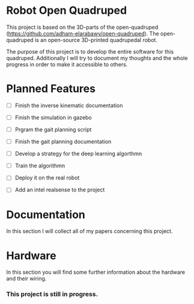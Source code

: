 # Robot Open Quadruped

This project is based on the 3D-parts of the open-quadruped (https://github.com/adham-elarabawy/open-quadruped). 
The open-quadruped is an open-source 3D-printed quadrupedal robot.

The purpose of this project is to develop the entire software for this quadruped. 
Additionally I will try to document my thoughts and the whole progress in order to make it accessible to others. 


# Planned Features

- [ ] Finish the inverse kinematic documentation
- [ ] Finish the simulation in gazebo
- [ ] Prgram the gait planning script
- [ ] Finish the gait planning documentation
- [ ] Develop a strategy for the deep learning algorthmn 
- [ ] Train the algorithmn
- [ ] Deploy it on the real robot
- [ ] Add an intel realsense to the project


# Documentation
In this section I will collect all of my papers concerning this project. 


# Hardware
In this section you will find some further information about the hardware and their wiring.



### This project is still in progress.

